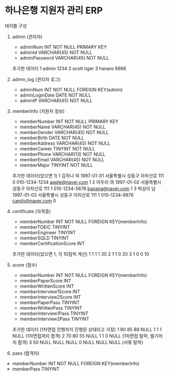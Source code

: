 # 하나은행 지원자 관리 ERP

테이블 구성
1. admin (관리자)
   - adminNum INT NOT NULL PRIMARY KEY
   - adminId VARCHAR(45) NOT NULL
   - adminPassword VARCHAR(45) NOT NULL
  
    추가한 데이터
   1 admin 1234
   2 scott tiger
   3 hanaro 6666

3. admin_log (관리자 로그)
   - adminNum INT NOT NULL FOREIGN KEY(admin)
   - adminLoginDate DATE NOT NULL
   - adminIP VARCHAR(45) NOT NULL
  
4. memberInfo (지원자 정보)
   - memberNumber INT NOT NULL PRIMARY KEY
   - memberName VARCHAR(45) NOT NULL
   - memberGender VARCHAR(45) NOT NULL
   - memberBirth DATE NOT NULL
   - memberAddress VARCHAR(45) NOT NULL
   - memberCareer TINYINT NOT NULL
   - memberPhone VARCHAR(13) NOT NULL
   - memberEmail VARCHAR(45) NOT NULL
   - memberMajor TINYINT NOT NULL
  
    추가한 데이터(있으면 1)
   1 김하나 여 1997-01-01 서울특별시 성동구 아차산로 111 0 010-1234-1234 apple@naver.com 1
   2 이두리 여 1997-01-02 서울특별시 성동구 아차산로 111 1 010-1234-5678 banana@naver.com 1
   3 박삼이 남 1997-01-03 서울특별시 성동구 아차산로 111 1 010-1234-9876 candy@naver.com 0

6. certificate (자격증)
   - memberNumber INT NOT NULL FOREIGN KEY(memberInfo)
   - memberTOEIC TINYINT
   - memberEngineer TINYINT
   - memberSQLD TINYINT
   - memberCertificationScore INT
  
    추가한 데이터(있으면 1, 각 10점씩 계산)
   1 1 1 1 30
   2 1 1 0 20
   3 1 0 0 10
  
8. score (점수)
   - memberNumber INT NOT NULL FOREIGN KEY(memberInfo)
   - memberPaperScore INT
   - memberWrittenScore INT
   - memberInterview1Score INT
   - memberInterview2Score INT
   - memberPaperPass TINYINT
   - memberWrittenPass TINYINT
   - memberInterview1Pass TINYINT
   - memberInterview2Pass TINYINT
  
   추가한 데이터 (1차면접 전형까지 진행된 상태라고 가정)
   1 90 85 88 NULL 1 1 1 NULL (1차면접까지 합격)
   2 70 80 55 NULL 1 1 0 NULL (1차면접 탈락, 필기까지 합격)
   3 50 NULL NULL NULL 0 NULL NULL NULL (서류 탈락)
  
10. pass (합격자)
   - memberNumber INT NOT NULL FOREIGN KEY(memberInfo)
   - memberPass TINYINT
  
